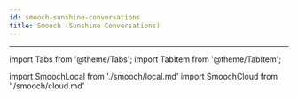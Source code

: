 ```yaml
---
id: smooch-sunshine-conversations
title: Smooch (Sunshine Conversations)
---
```


---

import Tabs from '@theme/Tabs';
import TabItem from '@theme/TabItem';

import SmoochLocal from './smooch/local.md'
import SmoochCloud from './smooch/cloud.md'

<Tabs>
  <TabItem value="community" label="Local deployment">
    <SmoochLocal/>
  </TabItem>
  <TabItem value="cloud" label="Botpress Cloud (beta)">
    <SmoochCloud/>
  </TabItem>
</Tabs>
